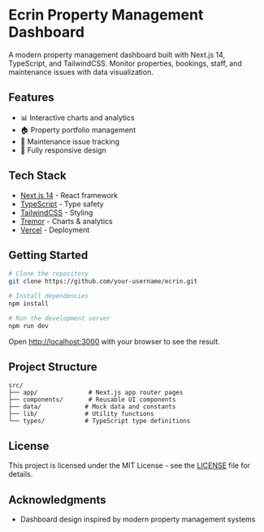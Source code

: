 # Ecrin Property Management Dashboard

A modern property management dashboard built with Next.js 14, TypeScript, and TailwindCSS. Monitor properties, bookings, staff, and maintenance issues with data visualization.

## Features

- 📊 Interactive charts and analytics
- 🏠 Property portfolio management
- 🔧 Maintenance issue tracking
- 📱 Fully responsive design

## Tech Stack

- [Next.js 14](https://nextjs.org/) - React framework
- [TypeScript](https://www.typescriptlang.org/) - Type safety
- [TailwindCSS](https://tailwindcss.com/) - Styling
- [Tremor](https://www.tremor.so/) - Charts & analytics
- [Vercel](https://vercel.com/) - Deployment

## Getting Started

```bash
# Clone the repository
git clone https://github.com/your-username/ecrin.git

# Install dependencies
npm install

# Run the development server
npm run dev
```

Open [http://localhost:3000](http://localhost:3000) with your browser to see the result.

## Project Structure

```
src/
├── app/              # Next.js app router pages
├── components/       # Reusable UI components
├── data/            # Mock data and constants
├── lib/             # Utility functions
└── types/           # TypeScript type definitions
```

## License

This project is licensed under the MIT License - see the [LICENSE](LICENSE) file for details.

## Acknowledgments

- Dashboard design inspired by modern property management systems
